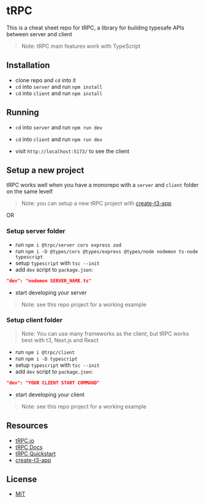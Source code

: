 # tRPC

This is a cheat sheet repo for tRPC, a library for building typesafe APIs between server and client

> Note: tRPC main features work with TypeScript

## Installation

- clone repo and `cd` into it
- `cd` into `server` and run `npm install`
- `cd` into `client` and run `npm install`

## Running

- `cd` into `server` and run `npm run dev`
- `cd` into `client` and run `npm run dev`

- visit `http://localhost:5173/` to see the client

## Setup a new project

tRPC works well when you have a monorepo with a `server` and `client` folder on the same levelf

> Note: you can setup a new tRPC project with [create-t3-app](https://create.t3.gg/)

OR

### Setup server folder

- run `npm i @trpc/server cors express zod`
- run `npm i -D @types/cors @types/express @types/node nodemon ts-node typescript`
- setup `typescript` with `tsc --init`
- add `dev` script to `package.json`:

```json
"dev": "nodemon SERVER_NAME.ts"
```

- start developing your server

> Note: see this repo project for a working example

### Setup client folder

> Note: You can use many frameworks as the client, but tRPC works best with t3, Next.js and React

- run `npm i @trpc/client`
- run `npm i -D typescript`
- setup `typescript` with `tsc --init`
- add `dev` script to `package.json`:

```json
"dev": "YOUR CLIENT START COMMAND"
```

- start developing your client

> Note: see this repo project for a working example

## Resources

- [tRPC.io](https://trpc.io/)
- [tRPC Docs](https://trpc.io/docs)
- [tRPC Quickstart](https://trpc.io/docs/quickstart)
- [create-t3-app](https://create.t3.gg/)

## License

- [MIT](LICENSE.md)
